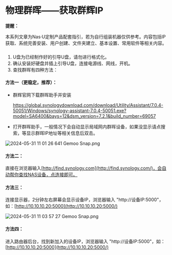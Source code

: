 # 物理群晖——获取群辉IP

**提醒：**

本系列文章为Nas·U定制产品配套指引，若为自行组装机器仅供参考。内容包括IP获取、系统完善安装、用户创建、文件夹建立、基本设置、常用软件等相关内容。

### 

1. U盘为已经制作好的引导U盘，请勿进行格式化。
2. 确认安装好硬盘并插上引导U盘，连接电源线、网线，开机。
3. 查找群晖有四种方法：

#### 方法一（更稳定，推荐）：

- 群辉官网下载群晖助手并安装

  https://global.synologydownload.com/download/Utility/Assistant/7.0.4-50051/Windows/synology-assistant-7.0.4-50051.exe?model=SA6400&bays=12&dsm_version=7.2.1&build_number=69057

- 打开群晖助手，一般情况下会自动显示局域网内群晖设备，如果没显示请点搜索，等显示群晖IP地址等相关信息后双击。

![2024-05-31 11 01 26 641  Gemoo Snap.png](https://nas-u.top/usr/uploads/2024/05/2809347334.png)

#### 方法二：

直接在浏览器输入[http://find.synology.com](http://find.synology.com/)，会自动帮你查找NAS设备，点连接即可。

#### 方法三：

连接显示器，2分钟左右屏幕会显示设备IP，浏览器输入 "http://设备IP:5000"，如：[http://10.10.10.20:5000](http://10.10.10.20:5000/)

![2024-05-31 11 03 57 27  Gemoo Snap.png](https://nas-u.top/usr/uploads/2024/05/2598487719.png)

#### 方法四：

进入路由器后台，找到新加入的设备IP，浏览器输入 "http://设备IP:5000"，如：[http://10.10.10.20:5000](http://10.10.10.20:5000/)